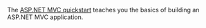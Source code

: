 The [ASP.NET MVC quickstart](https://docs.microsoft.com/en-us/aspnet/mvc/overview/getting-started/introduction/getting-started) teaches you the basics of building an ASP.NET MVC application.
